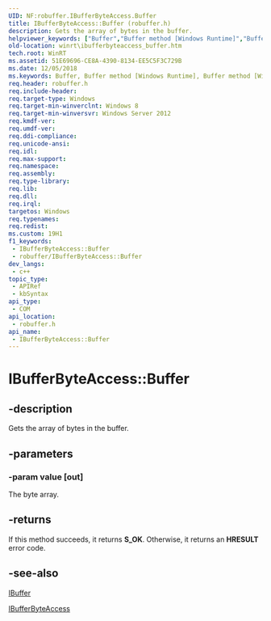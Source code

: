 ```yaml
---
UID: NF:robuffer.IBufferByteAccess.Buffer
title: IBufferByteAccess::Buffer (robuffer.h)
description: Gets the array of bytes in the buffer.
helpviewer_keywords: ["Buffer","Buffer method [Windows Runtime]","Buffer method [Windows Runtime]","IBufferByteAccess interface","IBufferByteAccess interface [Windows Runtime]","Buffer method","IBufferByteAccess.Buffer","IBufferByteAccess::Buffer","robuffer/IBufferByteAccess::Buffer","winrt.ibufferbyteaccess_buffer"]
old-location: winrt\ibufferbyteaccess_buffer.htm
tech.root: WinRT
ms.assetid: 51E69696-CE8A-4390-8134-EE5C5F3C729B
ms.date: 12/05/2018
ms.keywords: Buffer, Buffer method [Windows Runtime], Buffer method [Windows Runtime],IBufferByteAccess interface, IBufferByteAccess interface [Windows Runtime],Buffer method, IBufferByteAccess.Buffer, IBufferByteAccess::Buffer, robuffer/IBufferByteAccess::Buffer, winrt.ibufferbyteaccess_buffer
req.header: robuffer.h
req.include-header: 
req.target-type: Windows
req.target-min-winverclnt: Windows 8
req.target-min-winversvr: Windows Server 2012
req.kmdf-ver: 
req.umdf-ver: 
req.ddi-compliance: 
req.unicode-ansi: 
req.idl: 
req.max-support: 
req.namespace: 
req.assembly: 
req.type-library: 
req.lib: 
req.dll: 
req.irql: 
targetos: Windows
req.typenames: 
req.redist: 
ms.custom: 19H1
f1_keywords:
 - IBufferByteAccess::Buffer
 - robuffer/IBufferByteAccess::Buffer
dev_langs:
 - c++
topic_type:
 - APIRef
 - kbSyntax
api_type:
 - COM
api_location:
 - robuffer.h
api_name:
 - IBufferByteAccess::Buffer
---
```


# IBufferByteAccess::Buffer


## -description

Gets the array of bytes in the buffer.

## -parameters

### -param value [out]

The byte array.

## -returns

If this method succeeds, it returns <b xmlns:loc="http://microsoft.com/wdcml/l10n">S_OK</b>. Otherwise, it returns an <b xmlns:loc="http://microsoft.com/wdcml/l10n">HRESULT</b> error code.

## -see-also

<a href="/previous-versions/hh438362(v=vs.85)">IBuffer</a>



<a href="/previous-versions/hh846267(v=vs.85)">IBufferByteAccess</a>

